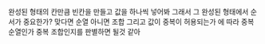 완성된 형태의 칸만큼 빈칸을 만들고 값을 하나씩 넣어봐
그래서 그 완성된 형태에서 순서가 중요한가? 맞다면 순열 아니면 조합
그리고 값이 중복이 허용되는가 에 따라 중복 순열인가 중복 조합인지를 판별하면 될것 같아
